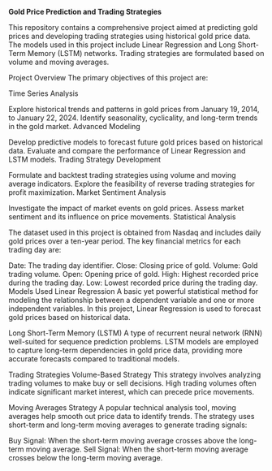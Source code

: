 **Gold Price Prediction and Trading Strategies**

This repository contains a comprehensive project aimed at predicting gold prices and developing trading strategies using historical gold price data. The models used in this project include Linear Regression and Long Short-Term Memory (LSTM) networks. Trading strategies are formulated based on volume and moving averages.

Project Overview
The primary objectives of this project are:

Time Series Analysis

Explore historical trends and patterns in gold prices from January 19, 2014, to January 22, 2024.
Identify seasonality, cyclicality, and long-term trends in the gold market.
Advanced Modeling

Develop predictive models to forecast future gold prices based on historical data.
Evaluate and compare the performance of Linear Regression and LSTM models.
Trading Strategy Development

Formulate and backtest trading strategies using volume and moving average indicators.
Explore the feasibility of reverse trading strategies for profit maximization.
Market Sentiment Analysis

Investigate the impact of market events on gold prices.
Assess market sentiment and its influence on price movements.
Statistical Analysis

The dataset used in this project is obtained from Nasdaq and includes daily gold prices over a ten-year period. The key financial metrics for each trading day are:

Date: The trading day identifier.
Close: Closing price of gold.
Volume: Gold trading volume.
Open: Opening price of gold.
High: Highest recorded price during the trading day.
Low: Lowest recorded price during the trading day.
Models Used
Linear Regression
A basic yet powerful statistical method for modeling the relationship between a dependent variable and one or more independent variables. In this project, Linear Regression is used to forecast gold prices based on historical data.

Long Short-Term Memory (LSTM)
A type of recurrent neural network (RNN) well-suited for sequence prediction problems. LSTM models are employed to capture long-term dependencies in gold price data, providing more accurate forecasts compared to traditional models.

Trading Strategies
Volume-Based Strategy
This strategy involves analyzing trading volumes to make buy or sell decisions. High trading volumes often indicate significant market interest, which can precede price movements.

Moving Averages Strategy
A popular technical analysis tool, moving averages help smooth out price data to identify trends. The strategy uses short-term and long-term moving averages to generate trading signals:

Buy Signal: When the short-term moving average crosses above the long-term moving average.
Sell Signal: When the short-term moving average crosses below the long-term moving average.
